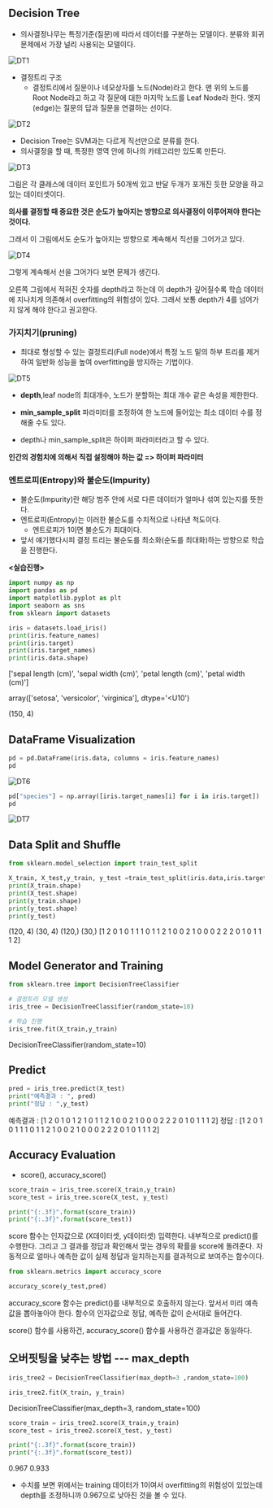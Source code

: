 ## Decision Tree
- 의사결정나무는 특정기준(질문)에 따라서 데이터를 구분하는 모델이다.
분류와 회귀 문제에서 가장 널리 사용되는 모델이다.

![DT1](./img/DT1.png)

- 결정트리 구조
    - 결정트리에서 질문이나 네모상자를 노드(Node)라고 한다.
    맨 위의 노드를 Root Node라고 하고 각 질문에 대한 마지막 노드를 Leaf Node라 한다.
    엣지(edge)는 질문의 답과 질문을 연결하는 선이다.

![DT2](./img/DT2.jpg)

- Decision Tree는 SVM과는 다르게 직선만으로 분류를 한다.
- 의사결정을 할 때, 특정한 영역 안에 하나의 카테고리만 있도록 만든다.

![DT3](./img/DT3.jpg)

그림은 각 클래스에 데이터 포인트가 50개씩 있고 반달 두개가 포개진 듯한 모양을 하고 있는 데이터셋이다.

**의사를 결정할 때 중요한 것은 순도가 높아지는 방향으로 의사결정이 이루어져야 한다는것이다.**

그래서 이 그림에서도 순도가 높아지는 방향으로 계속해서 직선을 그어가고 있다.

![DT4](./img/DT4.jpg)

그렇게 계속해서 선을 그어가다 보면 문제가 생긴다. 

오른쪽 그림에서 적혀진 숫자를 depth라고 하는데 이 depth가 깊어질수록 학습 데이터에 지나치게 의존해서 overfitting의 위험성이 있다.
그래서 보통 depth가 4를 넘어가지 않게 해야 한다고 권고한다.

### 가지치기(pruning)
- 최대로 형성할 수 있는 결정트리(Full node)에서 특정 노드 밑의 하부 트리를 제거하여 일반화 성능을 높여 overfitting을 방지하는 기법이다.

![DT5](./img/DT5.png)

- **depth**,leaf node의 최대개수, 노드가 분할하는 최대 개수 같은 속성을 제한한다.

- **min_sample_split** 파라미터를 조정하여 한 노드에 들어있는 최소 데이터 수를 정해줄 수도 있다.

- depth나 min_sample_split은 하이퍼 파라미터라고 할 수 있다.

**인간의 경험치에 의해서 직접 설정해야 하는 값 => 하이퍼 파라미터**

### 엔트로피(Entropy)와 불순도(Impurity)
- 불순도(Impurity)란 해당 범주 안에 서로 다른 데이터가 얼마나 섞여 있는지를 뜻한다.
- 엔트로피(Entropy)는 이러한 불순도를 수치적으로 나타낸 척도이다.
    - 엔트로피가 1이면 불순도가 최대이다.
- 앞서 얘기했다시피 결정 트리는 불순도를 최소화(순도를 최대화)하는 방향으로 학습을 진행한다.

**<실습진행>**

``` python
import numpy as np
import pandas as pd
import matplotlib.pyplot as plt
import seaborn as sns
from sklearn import datasets

iris = datasets.load_iris()
print(iris.feature_names)
print(iris.target)
print(iris.target_names)
print(iris.data.shape)
```

['sepal length (cm)',
 'sepal width (cm)',
 'petal length (cm)',
 'petal width (cm)']

array(['setosa', 'versicolor', 'virginica'], dtype='<U10')

(150, 4)

## DataFrame Visualization

``` python
pd = pd.DataFrame(iris.data, columns = iris.feature_names)
pd
```

![DT6](./img/DT6.png)

``` python
pd["species"] = np.array([iris.target_names[i] for i in iris.target])
pd
```

![DT7](./img/DT7.png)

## Data Split and Shuffle

``` python
from sklearn.model_selection import train_test_split

X_train, X_test,y_train, y_test =train_test_split(iris.data,iris.target, test_size=0.2, random_state=10)
print(X_train.shape)
print(X_test.shape)
print(y_train.shape)
print(y_test.shape)
print(y_test)
```

(120, 4)
(30, 4)
(120,)
(30,)
[1 2 0 1 0 1 1 1 0 1 1 2 1 0 0 2 1 0 0 0 2 2 2 0 1 0 1 1 1 2]

## Model Generator and Training

``` python
from sklearn.tree import DecisionTreeClassifier

# 결정트리 모델 생성
iris_tree = DecisionTreeClassifier(random_state=10)

# 학습 진행
iris_tree.fit(X_train,y_train)
```

DecisionTreeClassifier(random_state=10)

## Predict

``` python
pred = iris_tree.predict(X_test)
print("예측결과 : ", pred)
print("정답 : ",y_test)
```

예측결과 :  [1 2 0 1 0 1 2 1 0 1 1 2 1 0 0 2 1 0 0 0 2 2 2 0 1 0 1 1 1 2]
정답 :  [1 2 0 1 0 1 1 1 0 1 1 2 1 0 0 2 1 0 0 0 2 2 2 0 1 0 1 1 1 2]

## Accuracy Evaluation
- score(), accuracy_score()

``` python
score_train = iris_tree.score(X_train,y_train)
score_test = iris_tree.score(X_test, y_test)

print("{:.3f}".format(score_train))
print("{:.3f}".format(score_test))
```

score 함수는 인자값으로 (X데이터셋, y데이터셋) 입력한다.
내부적으로 predict()를 수행한다. 그리고 그 결과를 정답과 확인해서
맞는 경우의 확률을 score에 돌려준다.
자동적으로 얼마나 예측한 값이 실제 정답과 일치하는지를 결과적으로
보여주는 함수이다.

``` python
from sklearn.metrics import accuracy_score

accuracy_score(y_test,pred)
```

accuracy_score 함수는 predict()를 내부적으로 호출하지 않는다.
앞서서 미리 예측값을 뽑아놓아야 한다.
함수의 인자값으로 정답, 예측한 값이 순서대로 들어간다.

score() 함수를 사용하건, accuracy_score() 함수를 사용하건 결과값은 동일하다.

## 오버핏팅을 낮추는 방법 --- max_depth

``` python
iris_tree2 = DecisionTreeClassifier(max_depth=3 ,random_state=100)

iris_tree2.fit(X_train, y_train)
```

DecisionTreeClassifier(max_depth=3, random_state=100)

``` python
score_train = iris_tree2.score(X_train,y_train)
score_test = iris_tree2.score(X_test, y_test)

print("{:.3f}".format(score_train))
print("{:.3f}".format(score_test))
```

0.967
0.933

- 수치를 보면 위에서는 training 데이터가 1이여서 overfitting의 위험성이 있었는데 depth를 조정하니까 0.967으로 낮아진 것을 볼 수 있다.
